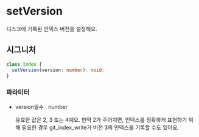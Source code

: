 # setVersion

디스크에 기록된 인덱스 버전을 설정해요.

## 시그니처

```ts
class Index {
  setVersion(version: number): void;
}
```

### 파라미터

<ul class="param-ul">
  <li class="param-li param-li-root">
    <span class="param-name">version</span><span class="param-required">필수</span>&nbsp;·&nbsp;<span class="param-type">number</span>
    <br>
    <p class="param-description">유효한 값은 2, 3 또는 4예요. 만약 2가 주어지면, 인덱스를 정확하게 표현하기 위해 필요한 경우 git_index_write가 버전 3의 인덱스를 기록할 수도 있어요.</p>
  </li>
</ul>
